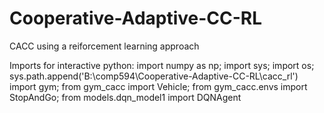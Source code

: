 # Cooperative-Adaptive-CC-RL
CACC using a reiforcement learning approach

Imports for interactive python:
import numpy as np; import sys; import os; sys.path.append('B:\\comp594\\Cooperative-Adaptive-CC-RL\\cacc_rl')
import gym; from gym_cacc import Vehicle; from gym_cacc.envs import StopAndGo; from models.dqn_model1 import DQNAgent
